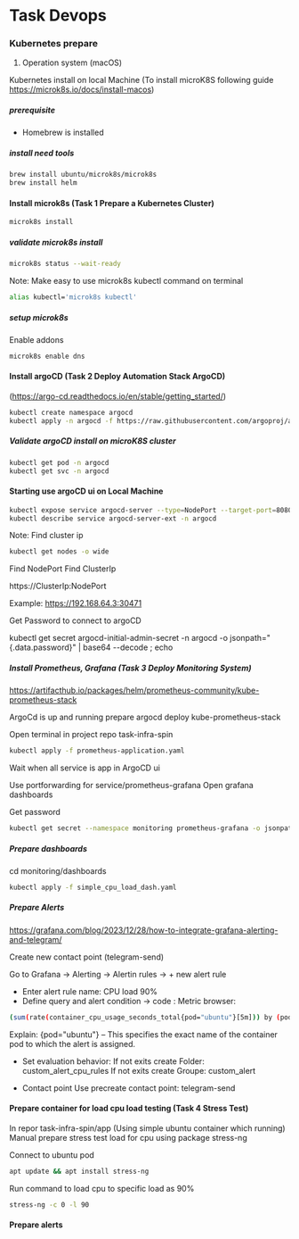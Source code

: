 # Task Devops

### Kubernetes prepare

1. Operation system (macOS)

Kubernetes install on local Machine (To install microK8S following guide https://microk8s.io/docs/install-macos)

##### prerequisite

 - Homebrew is installed

##### install need tools

```sh
brew install ubuntu/microk8s/microk8s
brew install helm
```

#### Install microk8s (Task 1 Prepare a Kubernetes Cluster)

```sh
microk8s install
```

##### validate microk8s install

```sh
microk8s status --wait-ready
```

Note: Make easy to use microk8s kubectl command  on terminal
```sh
alias kubectl='microk8s kubectl'
```

##### setup microk8s

Enable addons

```sh
microk8s enable dns
```

#### Install argoCD (Task 2 Deploy Automation Stack ArgoCD)
(https://argo-cd.readthedocs.io/en/stable/getting_started/)

```sh
kubectl create namespace argocd
kubectl apply -n argocd -f https://raw.githubusercontent.com/argoproj/argo-cd/stable/manifests/install.yaml
```

##### Validate argoCD install on microK8S cluster

```sh
kubectl get pod -n argocd
kubectl get svc -n argocd
```

#### Starting use argoCD ui on Local Machine

```sh
kubectl expose service argocd-server --type=NodePort --target-port=8080 --name=argocd-server-ext -n argocd
kubectl describe service argocd-server-ext -n argocd
```

Note: Find cluster ip
```sh
kubectl get nodes -o wide
```
Find NodePort
Find ClusterIp

https://ClusterIp:NodePort

Example:
https://192.168.64.3:30471

Get Password to connect to argoCD

kubectl get secret argocd-initial-admin-secret -n argocd -o jsonpath="{.data.password}" | base64 --decode ; echo


##### Install Prometheus, Grafana (Task 3 Deploy Monitoring System)

https://artifacthub.io/packages/helm/prometheus-community/kube-prometheus-stack

ArgoCd is up and running prepare argocd deploy kube-prometheus-stack

Open terminal in project repo task-infra-spin

```sh
kubectl apply -f prometheus-application.yaml
```

Wait when all service is app in ArgoCD ui

Use portforwarding for service/prometheus-grafana
Open grafana dashboards

Get password

```sh
kubectl get secret --namespace monitoring prometheus-grafana -o jsonpath="{.data.admin-password}" | base64 --decode ; echo
```
##### Prepare dashboards

cd monitoring/dashboards

```sh
kubectl apply -f simple_cpu_load_dash.yaml
```

##### Prepare Alerts

https://grafana.com/blog/2023/12/28/how-to-integrate-grafana-alerting-and-telegram/

Create new contact point (telegram-send)


Go to Grafana -> Alerting -> Alertin rules -> + new alert rule

- Enter alert rule name: 
  CPU load 90%
- Define query and alert condition -> code :
Metric browser: 
```sh
(sum(rate(container_cpu_usage_seconds_total{pod="ubuntu"}[5m])) by (pod)) * 100 > 90
```

Explain: {pod="ubuntu"} – This specifies the exact name of the container pod to which the alert is assigned.

- Set evaluation behavior: 
    If not exits create Folder: custom_alert_cpu_rules
    If not exits create Groupe: custom_alert

- Contact point 
    Use precreate contact point: telegram-send





#### Prepare container for load cpu load testing (Task 4 Stress Test)

In repor task-infra-spin/app (Using simple ubuntu container which running)
Manual prepare stress test load for cpu using package stress-ng

Connect to ubuntu pod 

```sh
apt update && apt install stress-ng
```

Run command to load cpu to specific load as 90%

```sh
stress-ng -c 0 -l 90
```

#### Prepare alerts 
